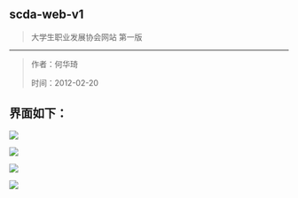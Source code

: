 ## scda-web-v1
> 大学生职业发展协会网站 第一版

---
> 作者：何华琦
>
> 时间：2012-02-20

## 界面如下：

![](http://i4.tietuku.com/2af03c78f6dd4e38.jpg)

![](http://i4.tietuku.com/8d34ada70bf15f12.jpg)

![](http://i4.tietuku.com/8989acf1d18377d0.jpg)

![](http://i4.tietuku.com/e7a4c769664644cf.jpg)
